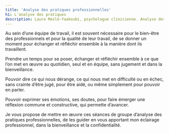 ```yaml
---
title: 'Analyse des pratiques professionnelles'
h1: L'analyse des pratiques
description: Laure Meslé-Yaakoubi, psychologue clinicienne. Analyse des pratiques professionnelles à Montpellier.
---
```


Au sein d’une équipe de travail, il est souvent nécessaire pour le bien-être des professionnels et pour la qualité de leur travail, de se donner un moment pour échanger et réfléchir ensemble à la manière dont ils travaillent.

Prendre un temps pour se poser, échanger et réfléchir ensemble à ce que l’on met en œuvre au quotidien, seul et en équipe, sans jugement et dans la bienveillance.

Pouvoir dire ce qui nous dérange, ce qui nous met en difficulté ou en échec, sans crainte d’être jugé, pour être aidé, ou même simplement pour pouvoir en parler.

Pouvoir exprimer ses émotions, ses doutes, pour faire émerger une réflexion commune et constructive, qui permette d’avancer.

Je vous propose de mettre en œuvre ces séances de groupe d’analyse des pratiques professionnelles, de les guider en vous apportant mon éclairage professionnel, dans la bienveillance et la confidentialité.
